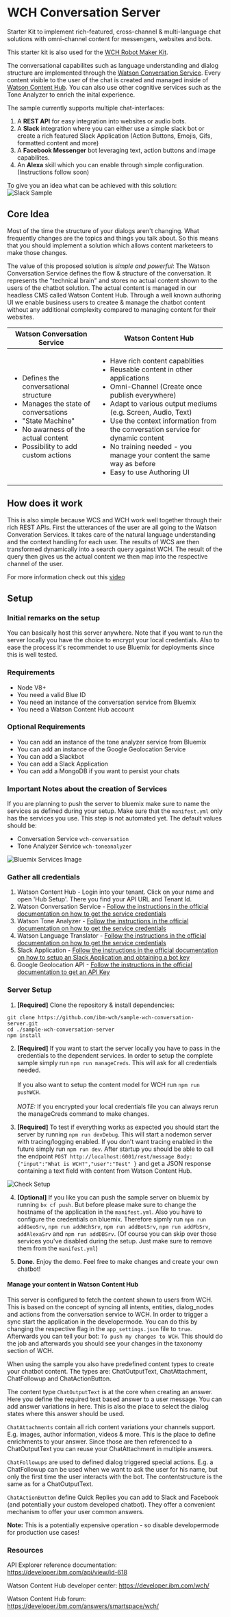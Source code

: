 # WCH Conversation Server

Starter Kit to implement rich-featured, cross-channel & multi-language chat solutions with omni-channel content for messengers, websites and bots.

This starter kit is also used for the [WCH Robot Maker Kit](https://my.digitalexperience.ibm.com/58b9043c-6075-4fde-8090-ea22d9890922/mtl-website/index.html).

The conversational capabilites such as language understanding and dialog structure are implemented through the [Watson Conversation Service](https://www.ibm.com/watson/services/conversation/). Every content visible to the user of the chat is created and managed inside of [Watson Content Hub](https://www.ibm.com/de-de/marketplace/cloud-cms-solution). You can also use other cognitive services such as the Tone Analyzer to enrich the inital experience.

The sample currently supports multiple chat-interfaces:
1. A **REST API** for easy integration into websites or audio bots.
3. A **Slack** integration where you can either use a simple slack bot or create a rich featured Slack Application (Action Buttons, Emojis, Gifs, formatted content and more)
4. A **Facebook Messenger** bot leveraging text, action buttons and image capabilites.
5. An **Alexa** skill which you can enable through simple configuration. (Instructions follow soon)

To give you an idea what can be achieved with this solution:
![Slack Sample](/doc/SlackSampe_Min.gif)

## Core Idea
Most of the time the structure of your dialogs aren't changing. What frequently changes are the topics and things you talk about. So this means that you should implement a solution which allows content marketeers to make those changes.

The value of this proposed solution is _simple and powerful_: The Watson Conversation Service defines the flow & structure of the conversation. It represents the "technical brain" and stores no actual content shown to the users of the chatbot solution. The actual content is managed in our headless CMS called Watson Content Hub. Through a well known authoring UI we enable business users to createe & manage the chatbot content without any additional complexity compared to managing content for their websites.

| Watson Conversation Service | Watson Content Hub |
|---|---|
| <ul><li>Defines the conversational structure</li><li>Manages the state of conversations</li><li>"State Machine"</li><li>No awarness of the actual content</li><li>Possibility to add custom actions</li></ul> | <ul><li>Have rich content capablities</li><li>Reusable content in other applications</li><li>Omni-Channel (Create once publish everywhere)</li><li>Adapt to various output mediums (e.g. Screen, Audio, Text)</li><li>Use the context information from the conversation service for dynamic content</li><li>No training needed - you manage your content the same way as before</li><li>Easy to use Authoring UI</li></ul> |

## How does it work
This is also simple because WCS and WCH work well together through their rich REST APIs. First the utterances of the user are all going to the Watson Converation Services. It takes care of the natural language understanding and the context handling for each user. The results of WCS are then transformed dynamically into a search query against WCH. The result of the query then gives us the actual content we then map into the respective channel of the user.

For more information check out this [video](https://www.youtube.com/watch?v=bT1QgOV5jyY)

## Setup

### Initial remarks on the setup
You can basically host this server anywhere. Note that if you want to run the server locally you have the choice to encrypt your local credentials. Also to ease the process it's recommendet to use Bluemix for deployments since this is well tested.

### Requirements
- Node V8+
- You need a valid Blue ID
- You need an instance of the conversation service from Bluemix
- You need a Watson Content Hub account
### Optional Requirements
- You can add an instance of the tone analyzer service from Bluemix
- You can add an instance of the Google Geolocation Service
- You can add a Slackbot
- You can add a Slack Application
- You can add a MongoDB if you want to persist your chats

### Important Notes about the creation of Services
If you are planning to push the server to bluemix make sure to name the services as defined during your setup. Make sure that the `manifest.yml` only has the services you use. This step is not automated yet. The default values should be:
- Conversation Service `wch-conversation`
- Tone Analyzer Service `wch-toneanalyzer`

![Bluemix Services Image](/doc/4%20-%20Created%20Services.PNG)

### Gather all credentials
1. Watson Content Hub - Login into your tenant. Click on your name and open 'Hub Setup'. There you find your API URL and Tenant Id. 
2. Watson Conversation Service - [Follow the instructions in the official documentation on how to get the service credentials][bluemixapi]
3. Watson Tone Analyzer - [Follow the instructions in the official documentation on how to get the service credentials][bluemixapi]
4. Watson Language Translator - [Follow the instructions in the official documentation on how to get the service credentials][bluemixapi]
5. Slack Application - [Follow the instructions in the official documentation on how to setup an Slack Application and obtaining a bot key][slackapi]
6. Google Geolocation API - [Follow the instructions in the official documentation to get an API Key][geoapi]

[bluemixapi]:https://www.ibm.com/watson/developercloud/doc/common/getting-started-credentials.html
[slackapi]:https://api.slack.com/slack-apps
[geoapi]:https://developers.google.com/maps/documentation/geolocation/get-api-key

### Server Setup
1. **[Required]** Clone the repository & install dependencies:
```
git clone https://github.com/ibm-wch/sample-wch-conversation-server.git
cd ./sample-wch-conversation-server
npm install
```

2. **[Required]** If you want to start the server locally you have to pass in the credentials to the dependent services. In order to setup the complete sample simply run `npm run manageCreds`. This will ask for all credentials needed.<br/><br/>If you also want to setup the content model for WCH run `npm run pushWCH`.<br/><br/>*NOTE:* If you encrypted your local credentials file you can always rerun the manageCreds command to make changes.

3. **[Required]** To test if everything works as expected you should start the server by running `npm run devDebug`. This will start a nodemon server with tracing/logging enabled. If you don't want tracing enabled in the future simply run `npm run dev`. After startup you should be able to call the endpoint `POST http://localhost:6001/rest/message Body: {"input":"What is WCH?","user":"Test" }` and get a JSON response containing a text field with content from Watson Content Hub.<br/>

![Check Setup](/doc/Check.gif)

4. **[Optional]** If you like you can push the sample server on bluemix by running `bx cf push`. But before please make sure to change the hostname of the application in the `manifest.yml`. Also you have to configure the credentials on bluemix. Therefore sipmly run `npm run addGeoSrv`, `npm run addWchSrv`, `npm run addBotSrv`, `npm run addFbSrv`, `addAlexaSrv` and `npm run addDBSrv`. (Of course you can skip over those services you've disabled during the setup. Just make sure to remove them from the `manifest.yml`)

5. **Done.** Enjoy the demo. Feel free to make changes and create your own chatbot!
  
#### Manage your content in Watson Content Hub

This server is configured to fetch the content shown to users from WCH. This is based on the concept of syncing all intents, entities, dialog_nodes and actions from the conversation service to WCH. In order to trigger a sync start the application in the developermode. You can do this by changing the respective flag in the `app_settings.json` file to `true`. Afterwards you can tell your bot: `To push my changes to WCH`. This should do the job and afterwards you should see your changes in the taxonomy section of WCH.

When using the sample you also have predefined content types to create your chatbot content. The types are: ChatOutputText, ChatAttachment, ChatFollowup and ChatActionButton.

The content type `ChatOutputText` is at the core when creating an answer. Here you define the required text based answer to a user message. You can add answer variations in here. This is also the place to select the dialog states where this answer should be used.

`ChatAttachments` contain all rich content variations your channels support. E.g. images, author information, videos & more. This is the place to define enrichments to your answer. Since those are then referenced to a ChatOutputText you can reuse your ChatAttachment in multiple answers.

`ChatFollowups` are used to defined dialog triggered special actions. E.g. a ChatFollowup can be used when we want to ask the user for his name, but only the first time the user interacts with the bot. The contentstructure is the same as for a ChatOutputText.

`ChatActionButton` define Quick Replies you can add to Slack and Facebook (and potentially your custom developed chatbot). They offer a convenient mechanism to offer your user common answers.

**Note:** This is a potentially expensive operation - so disable developermode for production use cases!

### Resources

API Explorer reference documentation: https://developer.ibm.com/api/view/id-618

Watson Content Hub developer center: https://developer.ibm.com/wch/

Watson Content Hub forum: https://developer.ibm.com/answers/smartspace/wch/
